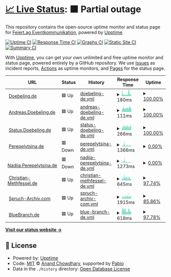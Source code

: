 # [📈 Live Status](https://status.doebeling.de): <!--live status--> **🟧 Partial outage**

This repository contains the open-source uptime monitor and status page for [Feiert.ag Eventkommunikation](https://www.feiert.ag), powered by [Upptime](https://github.com/upptime/upptime).

[![Uptime CI](https://github.com/Feiert-ag/status/workflows/Uptime%20CI/badge.svg)](https://github.com/Feiert-ag/status/actions?query=workflow%3A%22Uptime+CI%22)
[![Response Time CI](https://github.com/Feiert-ag/status/workflows/Response%20Time%20CI/badge.svg)](https://github.com/Feiert-ag/status/actions?query=workflow%3A%22Response+Time+CI%22)
[![Graphs CI](https://github.com/Feiert-ag/status/workflows/Graphs%20CI/badge.svg)](https://github.com/Feiert-ag/status/actions?query=workflow%3A%22Graphs+CI%22)
[![Static Site CI](https://github.com/Feiert-ag/status/workflows/Static%20Site%20CI/badge.svg)](https://github.com/Feiert-ag/status/actions?query=workflow%3A%22Static+Site+CI%22)
[![Summary CI](https://github.com/Feiert-ag/status/workflows/Summary%20CI/badge.svg)](https://github.com/Feiert-ag/status/actions?query=workflow%3A%22Summary+CI%22)

With [Upptime](https://upptime.js.org), you can get your own unlimited and free uptime monitor and status page, powered entirely by a GitHub repository. We use [Issues](https://github.com/Feiert-ag/status/issues) as incident reports, [Actions](https://github.com/Feiert-ag/status/actions) as uptime monitors, and [Pages](https://status.doebeling.de) for the status page.

<!--start: status pages-->
<!-- This summary is generated by Upptime (https://github.com/upptime/upptime) -->
<!-- Do not edit this manually, your changes will be overwritten -->
<!-- prettier-ignore -->
| URL | Status | History | Response Time | Uptime |
| --- | ------ | ------- | ------------- | ------ |
| <img alt="" src="https://Doebeling.de/favicon.ico" height="13"> [Doebeling.de](https://Doebeling.de) | 🟩 Up | [doebeling-de.yml](https://github.com/DOEBELING/status.doebeling.de/commits/HEAD/history/doebeling-de.yml) | <details><summary><img alt="Response time graph" src="./graphs/doebeling-de/response-time-week.png" height="20"> 180ms</summary><br><a href="https://status.doebeling.de/history/doebeling-de"><img alt="Response time 164" src="https://img.shields.io/endpoint?url=https%3A%2F%2Fraw.githubusercontent.com%2FDOEBELING%2Fstatus.doebeling.de%2FHEAD%2Fapi%2Fdoebeling-de%2Fresponse-time.json"></a><br><a href="https://status.doebeling.de/history/doebeling-de"><img alt="24-hour response time 105" src="https://img.shields.io/endpoint?url=https%3A%2F%2Fraw.githubusercontent.com%2FDOEBELING%2Fstatus.doebeling.de%2FHEAD%2Fapi%2Fdoebeling-de%2Fresponse-time-day.json"></a><br><a href="https://status.doebeling.de/history/doebeling-de"><img alt="7-day response time 180" src="https://img.shields.io/endpoint?url=https%3A%2F%2Fraw.githubusercontent.com%2FDOEBELING%2Fstatus.doebeling.de%2FHEAD%2Fapi%2Fdoebeling-de%2Fresponse-time-week.json"></a><br><a href="https://status.doebeling.de/history/doebeling-de"><img alt="30-day response time 164" src="https://img.shields.io/endpoint?url=https%3A%2F%2Fraw.githubusercontent.com%2FDOEBELING%2Fstatus.doebeling.de%2FHEAD%2Fapi%2Fdoebeling-de%2Fresponse-time-month.json"></a><br><a href="https://status.doebeling.de/history/doebeling-de"><img alt="1-year response time 164" src="https://img.shields.io/endpoint?url=https%3A%2F%2Fraw.githubusercontent.com%2FDOEBELING%2Fstatus.doebeling.de%2FHEAD%2Fapi%2Fdoebeling-de%2Fresponse-time-year.json"></a></details> | <details><summary><a href="https://status.doebeling.de/history/doebeling-de">100.00%</a></summary><a href="https://status.doebeling.de/history/doebeling-de"><img alt="All-time uptime 99.94%" src="https://img.shields.io/endpoint?url=https%3A%2F%2Fraw.githubusercontent.com%2FDOEBELING%2Fstatus.doebeling.de%2FHEAD%2Fapi%2Fdoebeling-de%2Fuptime.json"></a><br><a href="https://status.doebeling.de/history/doebeling-de"><img alt="24-hour uptime 100.00%" src="https://img.shields.io/endpoint?url=https%3A%2F%2Fraw.githubusercontent.com%2FDOEBELING%2Fstatus.doebeling.de%2FHEAD%2Fapi%2Fdoebeling-de%2Fuptime-day.json"></a><br><a href="https://status.doebeling.de/history/doebeling-de"><img alt="7-day uptime 100.00%" src="https://img.shields.io/endpoint?url=https%3A%2F%2Fraw.githubusercontent.com%2FDOEBELING%2Fstatus.doebeling.de%2FHEAD%2Fapi%2Fdoebeling-de%2Fuptime-week.json"></a><br><a href="https://status.doebeling.de/history/doebeling-de"><img alt="30-day uptime 99.94%" src="https://img.shields.io/endpoint?url=https%3A%2F%2Fraw.githubusercontent.com%2FDOEBELING%2Fstatus.doebeling.de%2FHEAD%2Fapi%2Fdoebeling-de%2Fuptime-month.json"></a><br><a href="https://status.doebeling.de/history/doebeling-de"><img alt="1-year uptime 99.94%" src="https://img.shields.io/endpoint?url=https%3A%2F%2Fraw.githubusercontent.com%2FDOEBELING%2Fstatus.doebeling.de%2FHEAD%2Fapi%2Fdoebeling-de%2Fuptime-year.json"></a></details>
| <img alt="" src="https://avatars.githubusercontent.com/u/10674780" height="13"> [Andreas.Doebeling.de](https://Andreas.Doebeling.de) | 🟩 Up | [andreas-doebeling-de.yml](https://github.com/DOEBELING/status.doebeling.de/commits/HEAD/history/andreas-doebeling-de.yml) | <details><summary><img alt="Response time graph" src="./graphs/andreas-doebeling-de/response-time-week.png" height="20"> 111ms</summary><br><a href="https://status.doebeling.de/history/andreas-doebeling-de"><img alt="Response time 118" src="https://img.shields.io/endpoint?url=https%3A%2F%2Fraw.githubusercontent.com%2FDOEBELING%2Fstatus.doebeling.de%2FHEAD%2Fapi%2Fandreas-doebeling-de%2Fresponse-time.json"></a><br><a href="https://status.doebeling.de/history/andreas-doebeling-de"><img alt="24-hour response time 108" src="https://img.shields.io/endpoint?url=https%3A%2F%2Fraw.githubusercontent.com%2FDOEBELING%2Fstatus.doebeling.de%2FHEAD%2Fapi%2Fandreas-doebeling-de%2Fresponse-time-day.json"></a><br><a href="https://status.doebeling.de/history/andreas-doebeling-de"><img alt="7-day response time 111" src="https://img.shields.io/endpoint?url=https%3A%2F%2Fraw.githubusercontent.com%2FDOEBELING%2Fstatus.doebeling.de%2FHEAD%2Fapi%2Fandreas-doebeling-de%2Fresponse-time-week.json"></a><br><a href="https://status.doebeling.de/history/andreas-doebeling-de"><img alt="30-day response time 118" src="https://img.shields.io/endpoint?url=https%3A%2F%2Fraw.githubusercontent.com%2FDOEBELING%2Fstatus.doebeling.de%2FHEAD%2Fapi%2Fandreas-doebeling-de%2Fresponse-time-month.json"></a><br><a href="https://status.doebeling.de/history/andreas-doebeling-de"><img alt="1-year response time 118" src="https://img.shields.io/endpoint?url=https%3A%2F%2Fraw.githubusercontent.com%2FDOEBELING%2Fstatus.doebeling.de%2FHEAD%2Fapi%2Fandreas-doebeling-de%2Fresponse-time-year.json"></a></details> | <details><summary><a href="https://status.doebeling.de/history/andreas-doebeling-de">100.00%</a></summary><a href="https://status.doebeling.de/history/andreas-doebeling-de"><img alt="All-time uptime 100.00%" src="https://img.shields.io/endpoint?url=https%3A%2F%2Fraw.githubusercontent.com%2FDOEBELING%2Fstatus.doebeling.de%2FHEAD%2Fapi%2Fandreas-doebeling-de%2Fuptime.json"></a><br><a href="https://status.doebeling.de/history/andreas-doebeling-de"><img alt="24-hour uptime 100.00%" src="https://img.shields.io/endpoint?url=https%3A%2F%2Fraw.githubusercontent.com%2FDOEBELING%2Fstatus.doebeling.de%2FHEAD%2Fapi%2Fandreas-doebeling-de%2Fuptime-day.json"></a><br><a href="https://status.doebeling.de/history/andreas-doebeling-de"><img alt="7-day uptime 100.00%" src="https://img.shields.io/endpoint?url=https%3A%2F%2Fraw.githubusercontent.com%2FDOEBELING%2Fstatus.doebeling.de%2FHEAD%2Fapi%2Fandreas-doebeling-de%2Fuptime-week.json"></a><br><a href="https://status.doebeling.de/history/andreas-doebeling-de"><img alt="30-day uptime 100.00%" src="https://img.shields.io/endpoint?url=https%3A%2F%2Fraw.githubusercontent.com%2FDOEBELING%2Fstatus.doebeling.de%2FHEAD%2Fapi%2Fandreas-doebeling-de%2Fuptime-month.json"></a><br><a href="https://status.doebeling.de/history/andreas-doebeling-de"><img alt="1-year uptime 100.00%" src="https://img.shields.io/endpoint?url=https%3A%2F%2Fraw.githubusercontent.com%2FDOEBELING%2Fstatus.doebeling.de%2FHEAD%2Fapi%2Fandreas-doebeling-de%2Fuptime-year.json"></a></details>
| <img alt="" src="https://status.doebeling.de/logo-192.png" height="13"> [Status.Doebeling.de](https://Status.Doebeling.de) | 🟩 Up | [status-doebeling-de.yml](https://github.com/DOEBELING/status.doebeling.de/commits/HEAD/history/status-doebeling-de.yml) | <details><summary><img alt="Response time graph" src="./graphs/status-doebeling-de/response-time-week.png" height="20"> 266ms</summary><br><a href="https://status.doebeling.de/history/status-doebeling-de"><img alt="Response time 281" src="https://img.shields.io/endpoint?url=https%3A%2F%2Fraw.githubusercontent.com%2FDOEBELING%2Fstatus.doebeling.de%2FHEAD%2Fapi%2Fstatus-doebeling-de%2Fresponse-time.json"></a><br><a href="https://status.doebeling.de/history/status-doebeling-de"><img alt="24-hour response time 281" src="https://img.shields.io/endpoint?url=https%3A%2F%2Fraw.githubusercontent.com%2FDOEBELING%2Fstatus.doebeling.de%2FHEAD%2Fapi%2Fstatus-doebeling-de%2Fresponse-time-day.json"></a><br><a href="https://status.doebeling.de/history/status-doebeling-de"><img alt="7-day response time 266" src="https://img.shields.io/endpoint?url=https%3A%2F%2Fraw.githubusercontent.com%2FDOEBELING%2Fstatus.doebeling.de%2FHEAD%2Fapi%2Fstatus-doebeling-de%2Fresponse-time-week.json"></a><br><a href="https://status.doebeling.de/history/status-doebeling-de"><img alt="30-day response time 281" src="https://img.shields.io/endpoint?url=https%3A%2F%2Fraw.githubusercontent.com%2FDOEBELING%2Fstatus.doebeling.de%2FHEAD%2Fapi%2Fstatus-doebeling-de%2Fresponse-time-month.json"></a><br><a href="https://status.doebeling.de/history/status-doebeling-de"><img alt="1-year response time 281" src="https://img.shields.io/endpoint?url=https%3A%2F%2Fraw.githubusercontent.com%2FDOEBELING%2Fstatus.doebeling.de%2FHEAD%2Fapi%2Fstatus-doebeling-de%2Fresponse-time-year.json"></a></details> | <details><summary><a href="https://status.doebeling.de/history/status-doebeling-de">100.00%</a></summary><a href="https://status.doebeling.de/history/status-doebeling-de"><img alt="All-time uptime 100.00%" src="https://img.shields.io/endpoint?url=https%3A%2F%2Fraw.githubusercontent.com%2FDOEBELING%2Fstatus.doebeling.de%2FHEAD%2Fapi%2Fstatus-doebeling-de%2Fuptime.json"></a><br><a href="https://status.doebeling.de/history/status-doebeling-de"><img alt="24-hour uptime 100.00%" src="https://img.shields.io/endpoint?url=https%3A%2F%2Fraw.githubusercontent.com%2FDOEBELING%2Fstatus.doebeling.de%2FHEAD%2Fapi%2Fstatus-doebeling-de%2Fuptime-day.json"></a><br><a href="https://status.doebeling.de/history/status-doebeling-de"><img alt="7-day uptime 100.00%" src="https://img.shields.io/endpoint?url=https%3A%2F%2Fraw.githubusercontent.com%2FDOEBELING%2Fstatus.doebeling.de%2FHEAD%2Fapi%2Fstatus-doebeling-de%2Fuptime-week.json"></a><br><a href="https://status.doebeling.de/history/status-doebeling-de"><img alt="30-day uptime 100.00%" src="https://img.shields.io/endpoint?url=https%3A%2F%2Fraw.githubusercontent.com%2FDOEBELING%2Fstatus.doebeling.de%2FHEAD%2Fapi%2Fstatus-doebeling-de%2Fuptime-month.json"></a><br><a href="https://status.doebeling.de/history/status-doebeling-de"><img alt="1-year uptime 100.00%" src="https://img.shields.io/endpoint?url=https%3A%2F%2Fraw.githubusercontent.com%2FDOEBELING%2Fstatus.doebeling.de%2FHEAD%2Fapi%2Fstatus-doebeling-de%2Fuptime-year.json"></a></details>
| <img alt="" src="https://avatars.githubusercontent.com/u/122738789" height="13"> [Perepelytsina.de](http://Perepelytsina.de) | 🟥 Down | [perepelytsina-de.yml](https://github.com/DOEBELING/status.doebeling.de/commits/HEAD/history/perepelytsina-de.yml) | <details><summary><img alt="Response time graph" src="./graphs/perepelytsina-de/response-time-week.png" height="20"> 1366ms</summary><br><a href="https://status.doebeling.de/history/perepelytsina-de"><img alt="Response time 1316" src="https://img.shields.io/endpoint?url=https%3A%2F%2Fraw.githubusercontent.com%2FDOEBELING%2Fstatus.doebeling.de%2FHEAD%2Fapi%2Fperepelytsina-de%2Fresponse-time.json"></a><br><a href="https://status.doebeling.de/history/perepelytsina-de"><img alt="24-hour response time 963" src="https://img.shields.io/endpoint?url=https%3A%2F%2Fraw.githubusercontent.com%2FDOEBELING%2Fstatus.doebeling.de%2FHEAD%2Fapi%2Fperepelytsina-de%2Fresponse-time-day.json"></a><br><a href="https://status.doebeling.de/history/perepelytsina-de"><img alt="7-day response time 1366" src="https://img.shields.io/endpoint?url=https%3A%2F%2Fraw.githubusercontent.com%2FDOEBELING%2Fstatus.doebeling.de%2FHEAD%2Fapi%2Fperepelytsina-de%2Fresponse-time-week.json"></a><br><a href="https://status.doebeling.de/history/perepelytsina-de"><img alt="30-day response time 1316" src="https://img.shields.io/endpoint?url=https%3A%2F%2Fraw.githubusercontent.com%2FDOEBELING%2Fstatus.doebeling.de%2FHEAD%2Fapi%2Fperepelytsina-de%2Fresponse-time-month.json"></a><br><a href="https://status.doebeling.de/history/perepelytsina-de"><img alt="1-year response time 1316" src="https://img.shields.io/endpoint?url=https%3A%2F%2Fraw.githubusercontent.com%2FDOEBELING%2Fstatus.doebeling.de%2FHEAD%2Fapi%2Fperepelytsina-de%2Fresponse-time-year.json"></a></details> | <details><summary><a href="https://status.doebeling.de/history/perepelytsina-de">0.00%</a></summary><a href="https://status.doebeling.de/history/perepelytsina-de"><img alt="All-time uptime 1.95%" src="https://img.shields.io/endpoint?url=https%3A%2F%2Fraw.githubusercontent.com%2FDOEBELING%2Fstatus.doebeling.de%2FHEAD%2Fapi%2Fperepelytsina-de%2Fuptime.json"></a><br><a href="https://status.doebeling.de/history/perepelytsina-de"><img alt="24-hour uptime 0.00%" src="https://img.shields.io/endpoint?url=https%3A%2F%2Fraw.githubusercontent.com%2FDOEBELING%2Fstatus.doebeling.de%2FHEAD%2Fapi%2Fperepelytsina-de%2Fuptime-day.json"></a><br><a href="https://status.doebeling.de/history/perepelytsina-de"><img alt="7-day uptime 0.00%" src="https://img.shields.io/endpoint?url=https%3A%2F%2Fraw.githubusercontent.com%2FDOEBELING%2Fstatus.doebeling.de%2FHEAD%2Fapi%2Fperepelytsina-de%2Fuptime-week.json"></a><br><a href="https://status.doebeling.de/history/perepelytsina-de"><img alt="30-day uptime 1.95%" src="https://img.shields.io/endpoint?url=https%3A%2F%2Fraw.githubusercontent.com%2FDOEBELING%2Fstatus.doebeling.de%2FHEAD%2Fapi%2Fperepelytsina-de%2Fuptime-month.json"></a><br><a href="https://status.doebeling.de/history/perepelytsina-de"><img alt="1-year uptime 1.95%" src="https://img.shields.io/endpoint?url=https%3A%2F%2Fraw.githubusercontent.com%2FDOEBELING%2Fstatus.doebeling.de%2FHEAD%2Fapi%2Fperepelytsina-de%2Fuptime-year.json"></a></details>
| <img alt="" src="https://avatars.githubusercontent.com/u/122738789" height="13"> [Nadiia.Perepelytsina.de](http://Nadiia.Perepelytsina.de) | 🟥 Down | [nadiia-perepelytsina-de.yml](https://github.com/DOEBELING/status.doebeling.de/commits/HEAD/history/nadiia-perepelytsina-de.yml) | <details><summary><img alt="Response time graph" src="./graphs/nadiia-perepelytsina-de/response-time-week.png" height="20"> 1273ms</summary><br><a href="https://status.doebeling.de/history/nadiia-perepelytsina-de"><img alt="Response time 1230" src="https://img.shields.io/endpoint?url=https%3A%2F%2Fraw.githubusercontent.com%2FDOEBELING%2Fstatus.doebeling.de%2FHEAD%2Fapi%2Fnadiia-perepelytsina-de%2Fresponse-time.json"></a><br><a href="https://status.doebeling.de/history/nadiia-perepelytsina-de"><img alt="24-hour response time 866" src="https://img.shields.io/endpoint?url=https%3A%2F%2Fraw.githubusercontent.com%2FDOEBELING%2Fstatus.doebeling.de%2FHEAD%2Fapi%2Fnadiia-perepelytsina-de%2Fresponse-time-day.json"></a><br><a href="https://status.doebeling.de/history/nadiia-perepelytsina-de"><img alt="7-day response time 1273" src="https://img.shields.io/endpoint?url=https%3A%2F%2Fraw.githubusercontent.com%2FDOEBELING%2Fstatus.doebeling.de%2FHEAD%2Fapi%2Fnadiia-perepelytsina-de%2Fresponse-time-week.json"></a><br><a href="https://status.doebeling.de/history/nadiia-perepelytsina-de"><img alt="30-day response time 1230" src="https://img.shields.io/endpoint?url=https%3A%2F%2Fraw.githubusercontent.com%2FDOEBELING%2Fstatus.doebeling.de%2FHEAD%2Fapi%2Fnadiia-perepelytsina-de%2Fresponse-time-month.json"></a><br><a href="https://status.doebeling.de/history/nadiia-perepelytsina-de"><img alt="1-year response time 1230" src="https://img.shields.io/endpoint?url=https%3A%2F%2Fraw.githubusercontent.com%2FDOEBELING%2Fstatus.doebeling.de%2FHEAD%2Fapi%2Fnadiia-perepelytsina-de%2Fresponse-time-year.json"></a></details> | <details><summary><a href="https://status.doebeling.de/history/nadiia-perepelytsina-de">0.00%</a></summary><a href="https://status.doebeling.de/history/nadiia-perepelytsina-de"><img alt="All-time uptime 2.97%" src="https://img.shields.io/endpoint?url=https%3A%2F%2Fraw.githubusercontent.com%2FDOEBELING%2Fstatus.doebeling.de%2FHEAD%2Fapi%2Fnadiia-perepelytsina-de%2Fuptime.json"></a><br><a href="https://status.doebeling.de/history/nadiia-perepelytsina-de"><img alt="24-hour uptime 0.00%" src="https://img.shields.io/endpoint?url=https%3A%2F%2Fraw.githubusercontent.com%2FDOEBELING%2Fstatus.doebeling.de%2FHEAD%2Fapi%2Fnadiia-perepelytsina-de%2Fuptime-day.json"></a><br><a href="https://status.doebeling.de/history/nadiia-perepelytsina-de"><img alt="7-day uptime 0.00%" src="https://img.shields.io/endpoint?url=https%3A%2F%2Fraw.githubusercontent.com%2FDOEBELING%2Fstatus.doebeling.de%2FHEAD%2Fapi%2Fnadiia-perepelytsina-de%2Fuptime-week.json"></a><br><a href="https://status.doebeling.de/history/nadiia-perepelytsina-de"><img alt="30-day uptime 2.97%" src="https://img.shields.io/endpoint?url=https%3A%2F%2Fraw.githubusercontent.com%2FDOEBELING%2Fstatus.doebeling.de%2FHEAD%2Fapi%2Fnadiia-perepelytsina-de%2Fuptime-month.json"></a><br><a href="https://status.doebeling.de/history/nadiia-perepelytsina-de"><img alt="1-year uptime 2.97%" src="https://img.shields.io/endpoint?url=https%3A%2F%2Fraw.githubusercontent.com%2FDOEBELING%2Fstatus.doebeling.de%2FHEAD%2Fapi%2Fnadiia-perepelytsina-de%2Fuptime-year.json"></a></details>
| <img alt="" src="https://christian-methfessel.de/build/favicon/icons-f6b353af/favicon.ico" height="13"> [Christian-Methfessel.de](https://christian-methfessel.de) | 🟩 Up | [christian-methfessel-de.yml](https://github.com/DOEBELING/status.doebeling.de/commits/HEAD/history/christian-methfessel-de.yml) | <details><summary><img alt="Response time graph" src="./graphs/christian-methfessel-de/response-time-week.png" height="20"> 645ms</summary><br><a href="https://status.doebeling.de/history/christian-methfessel-de"><img alt="Response time 595" src="https://img.shields.io/endpoint?url=https%3A%2F%2Fraw.githubusercontent.com%2FDOEBELING%2Fstatus.doebeling.de%2FHEAD%2Fapi%2Fchristian-methfessel-de%2Fresponse-time.json"></a><br><a href="https://status.doebeling.de/history/christian-methfessel-de"><img alt="24-hour response time 387" src="https://img.shields.io/endpoint?url=https%3A%2F%2Fraw.githubusercontent.com%2FDOEBELING%2Fstatus.doebeling.de%2FHEAD%2Fapi%2Fchristian-methfessel-de%2Fresponse-time-day.json"></a><br><a href="https://status.doebeling.de/history/christian-methfessel-de"><img alt="7-day response time 645" src="https://img.shields.io/endpoint?url=https%3A%2F%2Fraw.githubusercontent.com%2FDOEBELING%2Fstatus.doebeling.de%2FHEAD%2Fapi%2Fchristian-methfessel-de%2Fresponse-time-week.json"></a><br><a href="https://status.doebeling.de/history/christian-methfessel-de"><img alt="30-day response time 595" src="https://img.shields.io/endpoint?url=https%3A%2F%2Fraw.githubusercontent.com%2FDOEBELING%2Fstatus.doebeling.de%2FHEAD%2Fapi%2Fchristian-methfessel-de%2Fresponse-time-month.json"></a><br><a href="https://status.doebeling.de/history/christian-methfessel-de"><img alt="1-year response time 595" src="https://img.shields.io/endpoint?url=https%3A%2F%2Fraw.githubusercontent.com%2FDOEBELING%2Fstatus.doebeling.de%2FHEAD%2Fapi%2Fchristian-methfessel-de%2Fresponse-time-year.json"></a></details> | <details><summary><a href="https://status.doebeling.de/history/christian-methfessel-de">97.74%</a></summary><a href="https://status.doebeling.de/history/christian-methfessel-de"><img alt="All-time uptime 97.87%" src="https://img.shields.io/endpoint?url=https%3A%2F%2Fraw.githubusercontent.com%2FDOEBELING%2Fstatus.doebeling.de%2FHEAD%2Fapi%2Fchristian-methfessel-de%2Fuptime.json"></a><br><a href="https://status.doebeling.de/history/christian-methfessel-de"><img alt="24-hour uptime 100.00%" src="https://img.shields.io/endpoint?url=https%3A%2F%2Fraw.githubusercontent.com%2FDOEBELING%2Fstatus.doebeling.de%2FHEAD%2Fapi%2Fchristian-methfessel-de%2Fuptime-day.json"></a><br><a href="https://status.doebeling.de/history/christian-methfessel-de"><img alt="7-day uptime 97.74%" src="https://img.shields.io/endpoint?url=https%3A%2F%2Fraw.githubusercontent.com%2FDOEBELING%2Fstatus.doebeling.de%2FHEAD%2Fapi%2Fchristian-methfessel-de%2Fuptime-week.json"></a><br><a href="https://status.doebeling.de/history/christian-methfessel-de"><img alt="30-day uptime 97.87%" src="https://img.shields.io/endpoint?url=https%3A%2F%2Fraw.githubusercontent.com%2FDOEBELING%2Fstatus.doebeling.de%2FHEAD%2Fapi%2Fchristian-methfessel-de%2Fuptime-month.json"></a><br><a href="https://status.doebeling.de/history/christian-methfessel-de"><img alt="1-year uptime 97.87%" src="https://img.shields.io/endpoint?url=https%3A%2F%2Fraw.githubusercontent.com%2FDOEBELING%2Fstatus.doebeling.de%2FHEAD%2Fapi%2Fchristian-methfessel-de%2Fuptime-year.json"></a></details>
| <img alt="" src="https://www.spruch-archiv.com/favicon.ico" height="13"> [Spruch-Archiv.com](https://Spruch-Archiv.com) | 🟩 Up | [spruch-archiv-com.yml](https://github.com/DOEBELING/status.doebeling.de/commits/HEAD/history/spruch-archiv-com.yml) | <details><summary><img alt="Response time graph" src="./graphs/spruch-archiv-com/response-time-week.png" height="20"> 1915ms</summary><br><a href="https://status.doebeling.de/history/spruch-archiv-com"><img alt="Response time 1741" src="https://img.shields.io/endpoint?url=https%3A%2F%2Fraw.githubusercontent.com%2FDOEBELING%2Fstatus.doebeling.de%2FHEAD%2Fapi%2Fspruch-archiv-com%2Fresponse-time.json"></a><br><a href="https://status.doebeling.de/history/spruch-archiv-com"><img alt="24-hour response time 1792" src="https://img.shields.io/endpoint?url=https%3A%2F%2Fraw.githubusercontent.com%2FDOEBELING%2Fstatus.doebeling.de%2FHEAD%2Fapi%2Fspruch-archiv-com%2Fresponse-time-day.json"></a><br><a href="https://status.doebeling.de/history/spruch-archiv-com"><img alt="7-day response time 1915" src="https://img.shields.io/endpoint?url=https%3A%2F%2Fraw.githubusercontent.com%2FDOEBELING%2Fstatus.doebeling.de%2FHEAD%2Fapi%2Fspruch-archiv-com%2Fresponse-time-week.json"></a><br><a href="https://status.doebeling.de/history/spruch-archiv-com"><img alt="30-day response time 1741" src="https://img.shields.io/endpoint?url=https%3A%2F%2Fraw.githubusercontent.com%2FDOEBELING%2Fstatus.doebeling.de%2FHEAD%2Fapi%2Fspruch-archiv-com%2Fresponse-time-month.json"></a><br><a href="https://status.doebeling.de/history/spruch-archiv-com"><img alt="1-year response time 1741" src="https://img.shields.io/endpoint?url=https%3A%2F%2Fraw.githubusercontent.com%2FDOEBELING%2Fstatus.doebeling.de%2FHEAD%2Fapi%2Fspruch-archiv-com%2Fresponse-time-year.json"></a></details> | <details><summary><a href="https://status.doebeling.de/history/spruch-archiv-com">85.86%</a></summary><a href="https://status.doebeling.de/history/spruch-archiv-com"><img alt="All-time uptime 86.80%" src="https://img.shields.io/endpoint?url=https%3A%2F%2Fraw.githubusercontent.com%2FDOEBELING%2Fstatus.doebeling.de%2FHEAD%2Fapi%2Fspruch-archiv-com%2Fuptime.json"></a><br><a href="https://status.doebeling.de/history/spruch-archiv-com"><img alt="24-hour uptime 97.80%" src="https://img.shields.io/endpoint?url=https%3A%2F%2Fraw.githubusercontent.com%2FDOEBELING%2Fstatus.doebeling.de%2FHEAD%2Fapi%2Fspruch-archiv-com%2Fuptime-day.json"></a><br><a href="https://status.doebeling.de/history/spruch-archiv-com"><img alt="7-day uptime 85.86%" src="https://img.shields.io/endpoint?url=https%3A%2F%2Fraw.githubusercontent.com%2FDOEBELING%2Fstatus.doebeling.de%2FHEAD%2Fapi%2Fspruch-archiv-com%2Fuptime-week.json"></a><br><a href="https://status.doebeling.de/history/spruch-archiv-com"><img alt="30-day uptime 86.80%" src="https://img.shields.io/endpoint?url=https%3A%2F%2Fraw.githubusercontent.com%2FDOEBELING%2Fstatus.doebeling.de%2FHEAD%2Fapi%2Fspruch-archiv-com%2Fuptime-month.json"></a><br><a href="https://status.doebeling.de/history/spruch-archiv-com"><img alt="1-year uptime 86.80%" src="https://img.shields.io/endpoint?url=https%3A%2F%2Fraw.githubusercontent.com%2FDOEBELING%2Fstatus.doebeling.de%2FHEAD%2Fapi%2Fspruch-archiv-com%2Fuptime-year.json"></a></details>
| <img alt="" src="https://www.bluebranch.de/favicon.ico" height="13"> [BlueBranch.de](https://www.bluebranch.de/) | 🟩 Up | [blue-branch-de.yml](https://github.com/DOEBELING/status.doebeling.de/commits/HEAD/history/blue-branch-de.yml) | <details><summary><img alt="Response time graph" src="./graphs/blue-branch-de/response-time-week.png" height="20"> 618ms</summary><br><a href="https://status.doebeling.de/history/blue-branch-de"><img alt="Response time 582" src="https://img.shields.io/endpoint?url=https%3A%2F%2Fraw.githubusercontent.com%2FDOEBELING%2Fstatus.doebeling.de%2FHEAD%2Fapi%2Fblue-branch-de%2Fresponse-time.json"></a><br><a href="https://status.doebeling.de/history/blue-branch-de"><img alt="24-hour response time 381" src="https://img.shields.io/endpoint?url=https%3A%2F%2Fraw.githubusercontent.com%2FDOEBELING%2Fstatus.doebeling.de%2FHEAD%2Fapi%2Fblue-branch-de%2Fresponse-time-day.json"></a><br><a href="https://status.doebeling.de/history/blue-branch-de"><img alt="7-day response time 618" src="https://img.shields.io/endpoint?url=https%3A%2F%2Fraw.githubusercontent.com%2FDOEBELING%2Fstatus.doebeling.de%2FHEAD%2Fapi%2Fblue-branch-de%2Fresponse-time-week.json"></a><br><a href="https://status.doebeling.de/history/blue-branch-de"><img alt="30-day response time 582" src="https://img.shields.io/endpoint?url=https%3A%2F%2Fraw.githubusercontent.com%2FDOEBELING%2Fstatus.doebeling.de%2FHEAD%2Fapi%2Fblue-branch-de%2Fresponse-time-month.json"></a><br><a href="https://status.doebeling.de/history/blue-branch-de"><img alt="1-year response time 582" src="https://img.shields.io/endpoint?url=https%3A%2F%2Fraw.githubusercontent.com%2FDOEBELING%2Fstatus.doebeling.de%2FHEAD%2Fapi%2Fblue-branch-de%2Fresponse-time-year.json"></a></details> | <details><summary><a href="https://status.doebeling.de/history/blue-branch-de">97.78%</a></summary><a href="https://status.doebeling.de/history/blue-branch-de"><img alt="All-time uptime 97.91%" src="https://img.shields.io/endpoint?url=https%3A%2F%2Fraw.githubusercontent.com%2FDOEBELING%2Fstatus.doebeling.de%2FHEAD%2Fapi%2Fblue-branch-de%2Fuptime.json"></a><br><a href="https://status.doebeling.de/history/blue-branch-de"><img alt="24-hour uptime 100.00%" src="https://img.shields.io/endpoint?url=https%3A%2F%2Fraw.githubusercontent.com%2FDOEBELING%2Fstatus.doebeling.de%2FHEAD%2Fapi%2Fblue-branch-de%2Fuptime-day.json"></a><br><a href="https://status.doebeling.de/history/blue-branch-de"><img alt="7-day uptime 97.78%" src="https://img.shields.io/endpoint?url=https%3A%2F%2Fraw.githubusercontent.com%2FDOEBELING%2Fstatus.doebeling.de%2FHEAD%2Fapi%2Fblue-branch-de%2Fuptime-week.json"></a><br><a href="https://status.doebeling.de/history/blue-branch-de"><img alt="30-day uptime 97.91%" src="https://img.shields.io/endpoint?url=https%3A%2F%2Fraw.githubusercontent.com%2FDOEBELING%2Fstatus.doebeling.de%2FHEAD%2Fapi%2Fblue-branch-de%2Fuptime-month.json"></a><br><a href="https://status.doebeling.de/history/blue-branch-de"><img alt="1-year uptime 97.91%" src="https://img.shields.io/endpoint?url=https%3A%2F%2Fraw.githubusercontent.com%2FDOEBELING%2Fstatus.doebeling.de%2FHEAD%2Fapi%2Fblue-branch-de%2Fuptime-year.json"></a></details>

<!--end: status pages-->

[**Visit our status website →**](https://status.doebeling.de)

## 📄 License

- Powered by: [Upptime](https://github.com/upptime/upptime)
- Code: [MIT](./LICENSE) © [Anand Chowdhary](https://anandchowdhary.com), supported by [Pabio](https://pabio.com)
- Data in the `./history` directory: [Open Database License](https://opendatacommons.org/licenses/odbl/1-0/)
